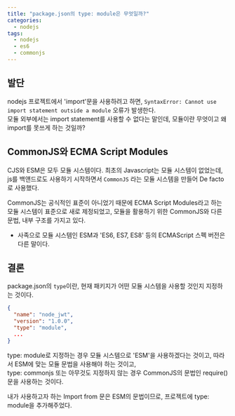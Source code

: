 ```yaml
---
title: "package.json의 type: module은 무엇일까?"
categories: 
  - nodejs
tags:
  - nodejs
  - es6
  - commonjs
---
```


## 발단
nodejs 프로젝트에서 'import'문을 사용하려고 하면, `SyntaxError: Cannot use import statement outside a module` 오류가 발생한다.  
모듈 외부에서는 import statement를 사용할 수 없다는 말인데, 모듈이란 무엇이고 왜 import를 못쓰게 하는 것일까?  

## CommonJS와 ECMA Script Modules
CJS와 ESM은 모두 모듈 시스템이다. 최초의 Javascript는 모듈 시스템이 없었는데, js를 백앤드로도 사용하기 시작하면서 `CommonJS` 라는 모듈 시스템을 만들어 De facto로 사용했다.  

CommonJS는 공식적인 표준이 아니었기 때문에 ECMA Script Modules라고 하는 모듈 시스템이 표준으로 새로 제정되었고, 모듈을 활용하기 위한 CommonJS와 다른 문법, 내부 구조를 가지고 있다.

* 사족으로 모듈 시스템인 ESM과 'ES6, ES7, ES8' 등의 ECMAScript 스펙 버전은 다른 말이다.  

## 결론
package.json의 `type`이란, 현재 패키지가 어떤 모듈 시스템을 사용할 것인지 지정하는 것이다.  
``` json
{
  "name": "node_jwt",
  "version": "1.0.0",
  "type": "module",
  ...
}
```
type: module로 지정하는 경우 모듈 시스템으로 'ESM'을 사용하겠다는 것이고, 따라서 ESM에 맞는 모듈 문법을 사용해야 하는 것이고,  
type: commonjs 또는 아무것도 지정하지 않는 경우 CommonJS의 문법인 require()문을 사용하는 것이다.  

내가 사용하고자 하는 Import from 문은 ESM의 문법이므로, 프로젝트에 type: module을 추가해주었다.